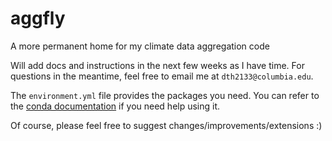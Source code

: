 # aggfly
A more permanent home for my climate data aggregation code

Will add docs and instructions in the next few weeks as I have time. For questions in the meantime, feel free to email me at `dth2133@columbia.edu`.

The `environment.yml` file provides the packages you need. You can refer to the [conda documentation](https://docs.conda.io/projects/conda/en/latest/user-guide/tasks/manage-environments.html#creating-an-environment-from-an-environment-yml-file) if you need help using it.

Of course, please feel free to suggest changes/improvements/extensions :)
